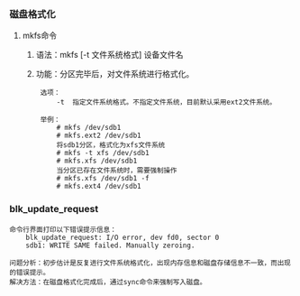 ### 磁盘格式化 ###
1. mkfs命令
	1. 语法：mkfs [-t 文件系统格式] 设备文件名
	2. 功能：分区完毕后，对文件系统进行格式化。

			选项：
				-t	指定文件系统格式。不指定文件系统，目前默认采用ext2文件系统。
			
			举例：
				# mkfs /dev/sdb1
				# mkfs.ext2 /dev/sdb1
				将sdb1分区，格式化为xfs文件系统
				# mkfs -t xfs /dev/sdb1
				# mkfs.xfs /dev/sdb1
				当分区已存在文件系统时，需要强制操作
				# mkfs.xfs /dev/sdb1 -f
				# mkfs.ext4 /dev/sdb1


### blk_update_request ###
	命令行界面打印以下错误提示信息：
		blk_update_request: I/O error, dev fd0, sector 0
		sdb1: WRITE SAME failed. Manually zeroing.
	
	问题分析：初步估计是反复进行文件系统格式化，出现内存信息和磁盘存储信息不一致，而出现的错误提示。
	解决方法：在磁盘格式化完成后，通过sync命令来强制写入磁盘。
